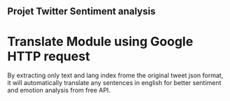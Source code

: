 ## Projet Twitter Sentiment analysis

# Translate Module using Google HTTP request

By extracting only text and lang index frome the original tweet json format, it will automatically translate any sentences in english for better sentiment and emotion analysis from free API.


